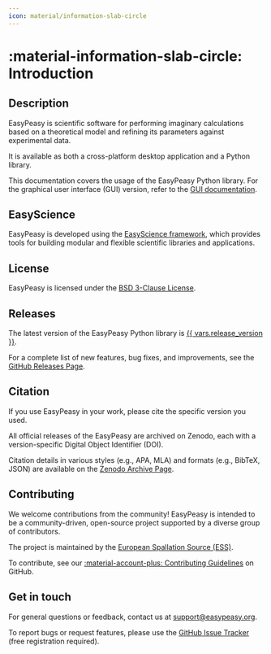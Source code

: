 ```yaml
---
icon: material/information-slab-circle
---
```


# :material-information-slab-circle: Introduction

## Description

EasyPeasy is scientific software for performing imaginary calculations based on a theoretical model and refining its parameters against experimental data.


It is available as both a cross-platform desktop application and a Python
library.

This documentation covers the usage of the EasyPeasy Python library.
For the graphical user interface (GUI) version, refer to the
[GUI documentation](https://docs.easypeasy.org/app).


## EasyScience

EasyPeasy is developed using the
[EasyScience framework](https://easyscience.software), which provides tools for
building modular and flexible scientific libraries and applications.

## License

EasyPeasy is licensed under the
[BSD 3-Clause License](https://raw.githubusercontent.com/easyscience/peasy-lib/master/LICENSE).

## Releases

The latest version of the EasyPeasy Python library is
[{{ vars.release_version }}](https://github.com/easyscience/peasy-lib/releases/latest).

For a complete list of new features, bug fixes, and improvements, see the
[GitHub Releases Page](https://github.com/easyscience/peasy-lib/releases).

## Citation

If you use EasyPeasy in your work, please cite the specific version you
used.

All official releases of the EasyPeasy are archived on Zenodo, each
with a version-specific Digital Object Identifier (DOI).

Citation details in various styles (e.g., APA, MLA) and formats (e.g., BibTeX,
JSON) are available on the [Zenodo Archive Page]().

## Contributing

We welcome contributions from the community! EasyPeasy is intended to
be a community-driven, open-source project supported by a diverse group of
contributors.

The project is maintained by the
[European Spallation Source (ESS)](https://ess.eu).

To contribute, see our
[:material-account-plus: Contributing Guidelines](https://github.com/EasyScience/peasy-lib/blob/master/CONTRIBUTING.md)
on GitHub.

## Get in touch

For general questions or feedback, contact us at
[support@easypeasy.org](mailto:support@easypeasy.org).

To report bugs or request features, please use the
[GitHub Issue Tracker](https://github.com/easyscience/peasy-lib/issues)
(free registration required).
